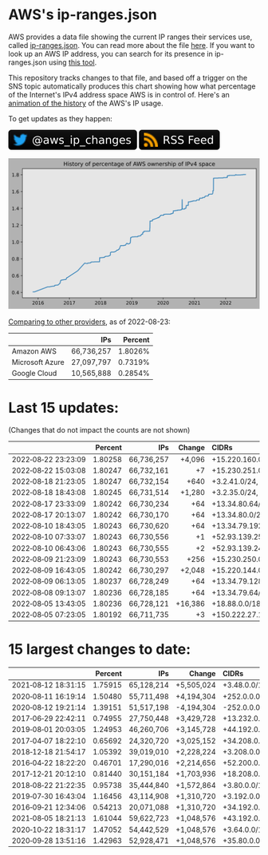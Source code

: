# AWS's ip-ranges.json

AWS provides a data file showing the current IP ranges their
services use, called [ip-ranges.json](https://ip-ranges.amazonaws.com/ip-ranges.json).
You can read more about the file [here](https://docs.aws.amazon.com/general/latest/gr/aws-ip-ranges.html).
If you want to look up an AWS IP address, you can search for its presence in ip-ranges.json using [this tool](https://seligman.github.io/aws-ip-ranges/).

This repository tracks changes to that file, and based off a trigger on the SNS topic 
automatically produces this chart showing how what percentage of the Internet's IPv4 
address space AWS is in control of.  Here's an 
[animation of the history](https://youtu.be/Su25yl7eol8) of the AWS's IP usage.

To get updates as they happen:

[![@aws_ip_changes on twitter](images/twitter_badge.svg)](https://twitter.com/aws_ip_changes) [![RSS Icon](images/rss_badge.svg)](https://raw.githubusercontent.com/seligman/aws-ip-ranges/master/rss.xml)

![History of AWS](history_count.svg)

[Comparing to other providers](https://github.com/seligman/cloud_sizes), as of 2022-08-23:

| | IPs | Percent |
| --- | ---: | ---: |
| Amazon AWS | 66,736,257 | 1.8026% |
| Microsoft Azure | 27,097,797 | 0.7319% |
| Google Cloud | 10,565,888 | 0.2854% |


# Last 15 updates:

(Changes that do not impact the counts are not shown)

| | Percent | IPs | Change | CIDRs |
| :--- | ---: | ---: | ---: | :--- |
| 2022&#8209;08&#8209;22&nbsp;23:23:09 | 1.80258 | 66,736,257 | +4,096 | +15.220.160.0/20 |
| 2022&#8209;08&#8209;22&nbsp;15:03:08 | 1.80247 | 66,732,161 | +7 | +15.230.251.0/30,&nbsp;+15.230.251.4/31,&nbsp;+15.230.251.6/32 |
| 2022&#8209;08&#8209;18&nbsp;21:23:05 | 1.80247 | 66,732,154 | +640 | +3.2.41.0/24,&nbsp;+3.2.40.0/25,&nbsp;+3.2.42.0/25,&nbsp;... |
| 2022&#8209;08&#8209;18&nbsp;18:43:08 | 1.80245 | 66,731,514 | +1,280 | +3.2.35.0/24,&nbsp;+3.2.32.128/25,&nbsp;+3.2.34.128/25,&nbsp;... |
| 2022&#8209;08&#8209;17&nbsp;23:33:09 | 1.80242 | 66,730,234 | +64 | +13.34.80.64/26 |
| 2022&#8209;08&#8209;17&nbsp;20:13:07 | 1.80242 | 66,730,170 | +64 | +13.34.80.0/26 |
| 2022&#8209;08&#8209;10&nbsp;18:43:05 | 1.80243 | 66,730,620 | +64 | +13.34.79.192/26 |
| 2022&#8209;08&#8209;10&nbsp;07:33:07 | 1.80243 | 66,730,556 | +1 | +52.93.139.250/32 |
| 2022&#8209;08&#8209;10&nbsp;06:43:06 | 1.80243 | 66,730,555 | +2 | +52.93.139.248/31 |
| 2022&#8209;08&#8209;09&nbsp;21:23:09 | 1.80243 | 66,730,553 | +256 | +15.230.250.0/24 |
| 2022&#8209;08&#8209;09&nbsp;16:43:05 | 1.80242 | 66,730,297 | +2,048 | +15.220.144.0/21 |
| 2022&#8209;08&#8209;09&nbsp;06:13:05 | 1.80237 | 66,728,249 | +64 | +13.34.79.128/26 |
| 2022&#8209;08&#8209;08&nbsp;09:13:07 | 1.80236 | 66,728,185 | +64 | +13.34.79.64/26 |
| 2022&#8209;08&#8209;05&nbsp;13:43:05 | 1.80236 | 66,728,121 | +16,386 | +18.88.0.0/18,&nbsp;+150.222.27.234/31 |
| 2022&#8209;08&#8209;05&nbsp;07:23:05 | 1.80192 | 66,711,735 | +3 | +150.222.27.18/31,&nbsp;+150.222.27.12/32 |


# 15 largest changes to date:

| | Percent | IPs | Change | CIDRs |
| :--- | ---: | ---: | ---: | :--- |
| 2021&#8209;08&#8209;12&nbsp;18:31:15 | 1.75915 | 65,128,214 | +5,505,024 | +3.48.0.0/12,&nbsp;+35.96.0.0/12,&nbsp;+3.152.0.0/13,&nbsp;... |
| 2020&#8209;08&#8209;11&nbsp;16:19:14 | 1.50480 | 55,711,498 | +4,194,304 | +252.0.0.0/10 |
| 2020&#8209;08&#8209;12&nbsp;19:21:14 | 1.39151 | 51,517,198 | -4,194,304 | -252.0.0.0/10 |
| 2017&#8209;06&#8209;29&nbsp;22:42:11 | 0.74955 | 27,750,448 | +3,429,728 | +13.232.0.0/13,&nbsp;+34.240.0.0/13,&nbsp;+35.168.0.0/13,&nbsp;... |
| 2019&#8209;08&#8209;01&nbsp;20:03:05 | 1.24953 | 46,260,706 | +3,145,728 | +44.192.0.0/10,&nbsp;-3.192.0.0/12 |
| 2017&#8209;04&#8209;07&nbsp;18:22:10 | 0.65692 | 24,320,720 | +3,025,152 | +34.208.0.0/12,&nbsp;+34.224.0.0/12,&nbsp;+13.58.0.0/15,&nbsp;... |
| 2018&#8209;12&#8209;18&nbsp;21:54:17 | 1.05392 | 39,019,010 | +2,228,224 | +3.208.0.0/12,&nbsp;+3.224.0.0/12,&nbsp;+13.48.0.0/15 |
| 2016&#8209;04&#8209;22&nbsp;18:22:20 | 0.46701 | 17,290,016 | +2,214,656 | +52.200.0.0/13,&nbsp;+52.208.0.0/13,&nbsp;+52.36.0.0/14,&nbsp;... |
| 2017&#8209;12&#8209;21&nbsp;20:12:10 | 0.81440 | 30,151,184 | +1,703,936 | +18.208.0.0/13,&nbsp;+18.204.0.0/14,&nbsp;+18.224.0.0/14,&nbsp;... |
| 2018&#8209;08&#8209;22&nbsp;21:22:35 | 0.95738 | 35,444,840 | +1,572,864 | +3.80.0.0/12,&nbsp;+3.16.0.0/14,&nbsp;+3.40.0.0/14 |
| 2019&#8209;07&#8209;30&nbsp;16:43:04 | 1.16456 | 43,114,908 | +1,310,720 | +3.192.0.0/12,&nbsp;+15.222.0.0/15,&nbsp;+15.236.0.0/15 |
| 2016&#8209;09&#8209;21&nbsp;12:34:06 | 0.54213 | 20,071,088 | +1,310,720 | +34.192.0.0/12,&nbsp;+35.156.0.0/14,&nbsp;+52.219.68.0/22,&nbsp;... |
| 2021&#8209;08&#8209;05&nbsp;18:21:13 | 1.61044 | 59,622,723 | +1,048,576 | +43.192.0.0/12 |
| 2020&#8209;10&#8209;22&nbsp;18:31:17 | 1.47052 | 54,442,529 | +1,048,576 | +3.64.0.0/12 |
| 2020&#8209;09&#8209;28&nbsp;13:51:16 | 1.42963 | 52,928,471 | +1,048,576 | +35.80.0.0/12 |
